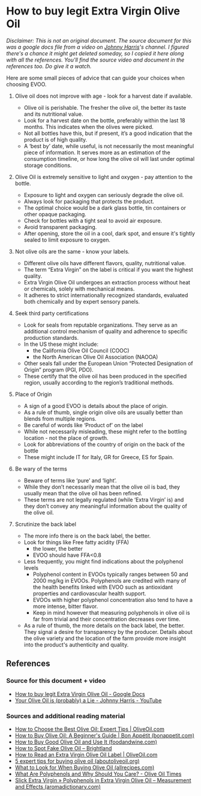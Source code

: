 # How to buy legit Extra Virgin Olive Oil

_Disclaimer: This is not an original document. The source document for this was a google docs file from a video on [Johnny Harris](https://www.youtube.com/@johnnyharris)'s channel. I figured there's a chance it might get deleted someday, so I copied it here along with all the references. You'll find the source video and document in the references too. Do give it a watch._

Here are some small pieces of advice that can guide your choices when choosing EVOO.

1. Olive oil does not improve with age - look for a harvest date if available.

   - Olive oil is perishable. The fresher the olive oil, the better its taste and its nutritional value.
   - Look for a harvest date on the bottle, preferably within the last 18 months. This indicates when the olives were picked.
   - Not all bottles have this, but if present, it’s a good indication that the product is of high quality.
   - A ‘best by’ date, while useful, is not necessarily the most meaningful piece of information. It serves more as an estimation of the consumption timeline, or how long the olive oil will last under optimal storage conditions.

2. Olive Oil is extremely sensitive to light and oxygen - pay attention to the bottle.

   - Exposure to light and oxygen can seriously degrade the olive oil.
   - Always look for packaging that protects the product.
   - The optimal choice would be a dark glass bottle, tin containers or other opaque packaging.
   - Check for bottles with a tight seal to avoid air exposure.
   - Avoid transparent packaging.  
   - After opening, store the oil in a cool, dark spot, and ensure it's tightly sealed to limit exposure to oxygen.

3. Not olive oils are the same - know your labels.

   - Different olive oils have different flavors, quality, nutritional value.
   - The term “Extra Virgin” on the label is critical if you want the highest quality.
   - Extra Virgin Olive Oil undergoes an extraction process without heat or chemicals, solely with mechanical means.
   - It adheres to strict internationally recognized standards, evaluated both chemically and by expert sensory panels.

4. Seek third party certifications

   - Look for seals from reputable organizations. They serve as an additional control mechanism of quality and adherence to specific production standards.
   - In the US these might include:
     - the California Olive Oil Council (COOC)
     - the North American Olive Oil Association (NAOOA)
   - Other seals fall under the  European Union “Protected Designation of Origin” program (PGI, PDO).
   - These certify that the olive oil has been produced in the specified region, usually according to the region’s traditional methods.

5. Place of Origin

   - A sign of a good EVOO is details about the place of origin.
   - As a rule of thumb, single origin olive oils are usually better than blends from multiple regions.
   - Be careful of words like ‘Product of’ on the label
   - While not necessarily misleading, these might refer to the bottling location - not the place of growth.
   - Look for abbreviations of the country of origin on the back of the bottle
   - These might include IT for Italy, GR for Greece, ES for Spain.

6. Be wary of the terms

   - Beware of terms like ‘pure’ and ‘light’.
   - While they don’t necessarily mean that the olive oil is bad, they usually mean that the olive oil has been refined.
   - These terms are not legally regulated (while ‘Extra Virgin’ is) and they don’t convey any meaningful information about the quality of the olive oil.

7. Scrutinize the back label

   - The more info there is on the back label, the better.
   - Look for things like Free fatty acidity (FFA)
     - the lower, the better
     - EVOO should have FFA<0.8
   - Less frequently, you might find indications about the polyphenol levels
     - Polyphenol content in EVOOs typically ranges between 50 and 2000 mg/kg in EVOOs. Polyphenols are credited with many of the health benefits linked with EVOO such as antioxidant properties and cardiovascular health support.
     - EVOOs with higher polyphenol concentration also tend to have a more intense, bitter flavor.
     - Keep in mind however that measuring polyphenols in olive oil is far from trivial and their concentration decreases over time.
   - As a rule of thumb, the more details on the back label, the better. They signal a desire for transparency by the producer. Details about the olive variety and the location of the farm provide more insight into the product's authenticity and quality.

## References

### Source for this document + video

- [How to buy legit Extra Virgin Olive Oil - Google Docs](https://docs.google.com/document/d/10qUDmXZV8UBNZNhn1-dm0tJB4m7zWb4u511PlVBpJ50/preview)
- [Your Olive Oil is (probably) a Lie - Johnny Harris - YouTube](https://youtu.be/cOjhqfld3X8?si=8r2ezxSrMa1ZLgAn)

### Sources and additional reading material

- [How to Choose the Best Olive Oil: Expert Tips | OliveOil.com](https://www.oliveoil.com/how-to-choose-best-olive-oil-expert-tips/)
- [How to Buy Olive Oil: A Beginner's Guide | Bon Appétit (bonappetit.com)](https://www.oliveoil.com/how-to-choose-best-olive-oil-expert-tips/)
- [How to Buy Good Olive Oil and Use It (foodandwine.com)](https://www.foodandwine.com/lifestyle/9-pro-tips-how-buy-and-use-good-olive-oil)
- [How to Spot Fake Olive Oil – Brightland](https://brightland.co/blogs/field-notes/fake-olive-oil)
- [How to Read an Extra Virgin Olive Oil Label | OliveOil.com](https://www.oliveoil.com/how-to-read-extra-virgin-olive-oil-label/)
- [5 expert tips for buying olive oil (aboutoliveoil.org)](https://www.aboutoliveoil.org/5-expert-tips-for-buying-olive-oil)
- [What to Look for When Buying Olive Oil (allrecipes.com)](https://www.allrecipes.com/article/what-to-look-for-when-buying-olive-oil/)
- [What Are Polyphenols and Why Should You Care? - Olive Oil Times](https://www.oliveoiltimes.com/basics/what-are-polyphenols-and-why-should-you-care/103382)
- [Slick Extra Virgin » Polyphenols in Extra Virgin Olive Oil – Measurement and Effects (aromadictionary.com)](https://www.aromadictionary.com/EVOO_blog/?p=1698)
